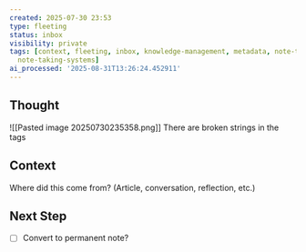 ```yaml
---
created: 2025-07-30 23:53
type: fleeting
status: inbox
visibility: private
tags: [context, fleeting, inbox, knowledge-management, metadata, note-taking, note-taking-system,
  note-taking-systems]
ai_processed: '2025-08-31T13:26:24.452911'
---
```

<!--
NOTE: This file uses a static date for validation. For new notes, use:
created: 2025-07-30 23:53
-->

## Thought  
![[Pasted image 20250730235358.png]]
There are broken strings in the tags
## Context  
Where did this come from? (Article, conversation, reflection, etc.)

## Next Step  
- [ ] Convert to permanent note?
